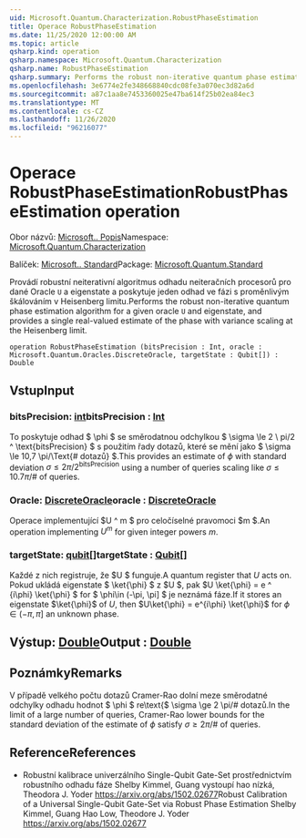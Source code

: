 ```yaml
---
uid: Microsoft.Quantum.Characterization.RobustPhaseEstimation
title: Operace RobustPhaseEstimation
ms.date: 11/25/2020 12:00:00 AM
ms.topic: article
qsharp.kind: operation
qsharp.namespace: Microsoft.Quantum.Characterization
qsharp.name: RobustPhaseEstimation
qsharp.summary: Performs the robust non-iterative quantum phase estimation algorithm for a given oracle `U` and eigenstate, and provides a single real-valued estimate of the phase with variance scaling at the Heisenberg limit.
ms.openlocfilehash: 3e6774e2fe348668840cdc08fe3a070ec3d82a6d
ms.sourcegitcommit: a87c1aa8e7453360025e47ba614f25b02ea84ec3
ms.translationtype: MT
ms.contentlocale: cs-CZ
ms.lasthandoff: 11/26/2020
ms.locfileid: "96216077"
---
```

# <a name="robustphaseestimation-operation"></a><span data-ttu-id="856ed-102">Operace RobustPhaseEstimation</span><span class="sxs-lookup"><span data-stu-id="856ed-102">RobustPhaseEstimation operation</span></span>

<span data-ttu-id="856ed-103">Obor názvů: [Microsoft.. Popis](xref:Microsoft.Quantum.Characterization)</span><span class="sxs-lookup"><span data-stu-id="856ed-103">Namespace: [Microsoft.Quantum.Characterization](xref:Microsoft.Quantum.Characterization)</span></span>

<span data-ttu-id="856ed-104">Balíček: [Microsoft.. Standard](https://nuget.org/packages/Microsoft.Quantum.Standard)</span><span class="sxs-lookup"><span data-stu-id="856ed-104">Package: [Microsoft.Quantum.Standard](https://nuget.org/packages/Microsoft.Quantum.Standard)</span></span>


<span data-ttu-id="856ed-105">Provádí robustní neiterativní algoritmus odhadu neiteračních procesorů pro dané Oracle `U` a eigenstate a poskytuje jeden odhad ve fázi s proměnlivým škálováním v Heisenberg limitu.</span><span class="sxs-lookup"><span data-stu-id="856ed-105">Performs the robust non-iterative quantum phase estimation algorithm for a given oracle `U` and eigenstate, and provides a single real-valued estimate of the phase with variance scaling at the Heisenberg limit.</span></span>

```qsharp
operation RobustPhaseEstimation (bitsPrecision : Int, oracle : Microsoft.Quantum.Oracles.DiscreteOracle, targetState : Qubit[]) : Double
```


## <a name="input"></a><span data-ttu-id="856ed-106">Vstup</span><span class="sxs-lookup"><span data-stu-id="856ed-106">Input</span></span>

### <a name="bitsprecision--int"></a><span data-ttu-id="856ed-107">bitsPrecision: [int](xref:microsoft.quantum.lang-ref.int)</span><span class="sxs-lookup"><span data-stu-id="856ed-107">bitsPrecision : [Int](xref:microsoft.quantum.lang-ref.int)</span></span>

<span data-ttu-id="856ed-108">To poskytuje odhad $ \phi $ se směrodatnou odchylkou $ \sigma \le 2 \ pi/2 ^ \text{bitsPrecision} $ s použitím řady dotazů, které se mění jako $ \sigma \le 10,7 \pi/\Text{# dotazů} $.</span><span class="sxs-lookup"><span data-stu-id="856ed-108">This provides an estimate of $\phi$ with standard deviation $\sigma \le 2\pi / 2^\text{bitsPrecision}$ using a number of queries scaling like $\sigma \le 10.7 \pi / \text{# of queries}$.</span></span>


### <a name="oracle--discreteoracle"></a><span data-ttu-id="856ed-109">Oracle: [DiscreteOracle](xref:Microsoft.Quantum.Oracles.DiscreteOracle)</span><span class="sxs-lookup"><span data-stu-id="856ed-109">oracle : [DiscreteOracle](xref:Microsoft.Quantum.Oracles.DiscreteOracle)</span></span>

<span data-ttu-id="856ed-110">Operace implementující $U ^ m $ pro celočíselné pravomoci $m $.</span><span class="sxs-lookup"><span data-stu-id="856ed-110">An operation implementing $U^m$ for given integer powers $m$.</span></span>


### <a name="targetstate--qubit"></a><span data-ttu-id="856ed-111">targetState: [qubit](xref:microsoft.quantum.lang-ref.qubit)[]</span><span class="sxs-lookup"><span data-stu-id="856ed-111">targetState : [Qubit](xref:microsoft.quantum.lang-ref.qubit)[]</span></span>

<span data-ttu-id="856ed-112">Každé z nich registruje, že $U $ funguje.</span><span class="sxs-lookup"><span data-stu-id="856ed-112">A quantum register that $U$ acts on.</span></span> <span data-ttu-id="856ed-113">Pokud ukládá eigenstate $ \ket{\phi} $ z $U $, pak $U \ket{\phi} = e ^ {i\phi} \ket{\phi} $ for $ \phi\in (-\pi, \pi] $ je neznámá fáze.</span><span class="sxs-lookup"><span data-stu-id="856ed-113">If it stores an eigenstate $\ket{\phi}$ of $U$, then $U\ket{\phi} = e^{i\phi} \ket{\phi}$ for $\phi\in(-\pi,\pi]$ an unknown phase.</span></span>



## <a name="output--double"></a><span data-ttu-id="856ed-114">Výstup: [Double](xref:microsoft.quantum.lang-ref.double)</span><span class="sxs-lookup"><span data-stu-id="856ed-114">Output : [Double](xref:microsoft.quantum.lang-ref.double)</span></span>



## <a name="remarks"></a><span data-ttu-id="856ed-115">Poznámky</span><span class="sxs-lookup"><span data-stu-id="856ed-115">Remarks</span></span>

<span data-ttu-id="856ed-116">V případě velkého počtu dotazů Cramer-Rao dolní meze směrodatné odchylky odhadu hodnot $ \phi $ re\text{$ \sigma \ge 2 \pi/# dotazů.</span><span class="sxs-lookup"><span data-stu-id="856ed-116">In the limit of a large number of queries, Cramer-Rao lower bounds for the standard deviation of the estimate of $\phi$ satisfy $\sigma \ge 2 \pi / \text{# of queries}$.</span></span>

## <a name="references"></a><span data-ttu-id="856ed-117">Reference</span><span class="sxs-lookup"><span data-stu-id="856ed-117">References</span></span>

- <span data-ttu-id="856ed-118">Robustní kalibrace univerzálního Single-Qubit Gate-Set prostřednictvím robustního odhadu fáze Shelby Kimmel, Guang vystoupí hao nízká, Theodora J. Yoder https://arxiv.org/abs/1502.02677</span><span class="sxs-lookup"><span data-stu-id="856ed-118">Robust Calibration of a Universal Single-Qubit Gate-Set via Robust Phase Estimation Shelby Kimmel, Guang Hao Low, Theodore J. Yoder https://arxiv.org/abs/1502.02677</span></span>